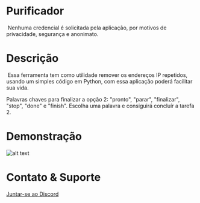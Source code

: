 # Purificador
&nbsp;Nenhuma credencial é solicitada pela aplicação, por motivos de privacidade, segurança e anonimato. <br>

# Descrição
&nbsp;Essa ferramenta tem como utilidade remover os endereços IP repetidos, usando um simples código em Python, com essa aplicação poderá facilitar sua vida.

Palavras chaves para finalizar a opção 2: "pronto", "parar", "finalizar", "stop", "done" e "finish".
Escolha uma palavra e consiguirá concluír a tarefa 2.

# Demonstração
![alt text](https://cdn.discordapp.com/attachments/785307716767842344/992160352575946782/Screenshot_1.png)

# Contato & Suporte
<a href="https://discord.gg/CHsnjZB3Ec">Juntar-se ao Discord</p>
